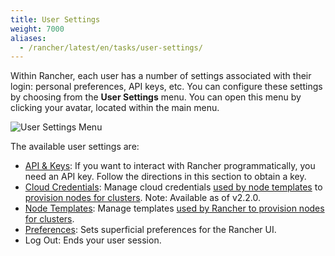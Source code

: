 ```yaml
---
title: User Settings
weight: 7000
aliases:
  - /rancher/latest/en/tasks/user-settings/
---
```


Within Rancher, each user has a number of settings associated with their login: personal preferences, API keys, etc. You can configure these settings by choosing from the **User Settings** menu. You can open this menu by clicking your avatar, located within the main menu.

![User Settings Menu]({{<baseurl>}}/img/rancher/user-settings.png)

The available user settings are:

- [API & Keys]({{<baseurl>}}/rancher/latest/en/user-settings/api-keys/): If you want to interact with Rancher programmatically, you need an API key. Follow the directions in this section to obtain a key.
- [Cloud Credentials]({{<baseurl>}}/rancher/latest/en/user-settings/cloud-credentials/): Manage cloud credentials [used by node templates]({{<baseurl>}}/rancher/latest/en/cluster-provisioning/rke-clusters/node-pools/#node-templates) to [provision nodes for clusters]({{<baseurl>}}/rancher/latest/en/cluster-provisioning/rke-clusters). Note: Available as of v2.2.0. 
- [Node Templates]({{<baseurl>}}/rancher/latest/en/user-settings/node-templates): Manage templates [used by Rancher to provision nodes for clusters]({{<baseurl>}}/rancher/latest/en/cluster-provisioning/rke-clusters).
- [Preferences]({{<baseurl>}}/rancher/latest/en/user-settings/preferences): Sets superficial preferences for the Rancher UI.
- Log Out: Ends your user session.

